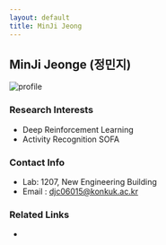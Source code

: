 ```yaml
---
layout: default
title: MinJi Jeong
---
```


## MinJi Jeonge (정민지)
![profile](../assets/img/profile_minjijeong.png)

### Research Interests
* Deep Reinforcement Learning
* Activity Recognition SOFA

### Contact Info
* Lab: 1207, New Engineering Building
* Email : djc06015@konkuk.ac.kr

### Related Links
*
